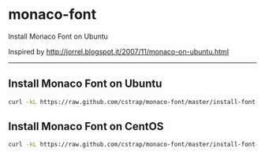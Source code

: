 monaco-font
======

Install Monaco Font on Ubuntu

Inspired by http://jorrel.blogspot.it/2007/11/monaco-on-ubuntu.html

---


Install Monaco Font on Ubuntu
------

```bash
curl -kL https://raw.github.com/cstrap/monaco-font/master/install-font-ubuntu.sh | bash
```

Install Monaco Font on CentOS
------

```bash
curl -kL https://raw.github.com/cstrap/monaco-font/master/install-font-centos.sh | bash
```